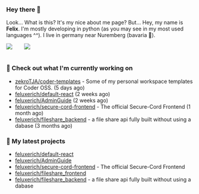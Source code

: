 ### Hey there 👋

Look... What is this? It's my nice about me page? But... Hey, my name is **Felix**. I'm mostly developing in python (as you may see in my most used languages ^^). I live in germany near Nuremberg (bavaria :beers:).
<div style="display: flex; flex-direction: row">
<img align="left" style="margin-right: 1rem" src="https://github-readme-stats.vercel.app/api?username=Feluxerich&theme=dark&show_icons=true&count_private=true">
<img align="right" style="margin-left: 1rem" src="https://github-readme-stats.vercel.app/api/top-langs/?username=Feluxerich&theme=dark">
</div>
<br style="visibility: hidden; width: 100%" />

### :construction_worker: Check out what I'm currently working on

- [zekroTJA/coder-templates](https://github.com/zekroTJA/coder-templates) - Some of my personal workspace templates for Coder OSS. (5 days ago)
- [feluxerich/default-react](https://github.com/feluxerich/default-react) (2 weeks ago)
- [feluxerich/AdminGuide](https://github.com/feluxerich/AdminGuide) (2 weeks ago)
- [feluxerich/secure-cord-frontend](https://github.com/feluxerich/secure-cord-frontend) - The official Secure-Cord Frontend (1 month ago)
- [feluxerich/fileshare_backend](https://github.com/feluxerich/fileshare_backend) - a file share api fully built without using a dabase (3 months ago)

### :seedling: My latest projects

- [feluxerich/default-react](https://github.com/feluxerich/default-react)
- [feluxerich/AdminGuide](https://github.com/feluxerich/AdminGuide)
- [feluxerich/secure-cord-frontend](https://github.com/feluxerich/secure-cord-frontend) - The official Secure-Cord Frontend
- [feluxerich/fileshare_frontend](https://github.com/feluxerich/fileshare_frontend)
- [feluxerich/fileshare_backend](https://github.com/feluxerich/fileshare_backend) - a file share api fully built without using a dabase
